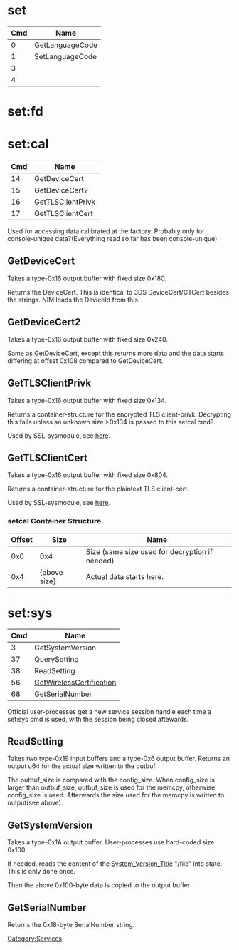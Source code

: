 # set

| Cmd | Name            |
| --- | --------------- |
| 0   | GetLanguageCode |
| 1   | SetLanguageCode |
| 3   |                 |
| 4   |                 |

# set:fd

# set:cal

| Cmd | Name              |
| --- | ----------------- |
| 14  | GetDeviceCert     |
| 15  | GetDeviceCert2    |
| 16  | GetTLSClientPrivk |
| 17  | GetTLSClientCert  |

Used for accessing data calibrated at the factory. Probably only for
console-unique data?(Everything read so far has been console-unique)

## GetDeviceCert

Takes a type-0x16 output buffer with fixed size 0x180.

Returns the DeviceCert. This is identical to 3DS DeviceCert/CTCert
besides the strings. NIM loads the DeviceId from this.

## GetDeviceCert2

Takes a type-0x16 output buffer with fixed size 0x240.

Same as GetDeviceCert, except this returns more data and the data starts
differing at offset 0x108 compared to GetDeviceCert.

## GetTLSClientPrivk

Takes a type-0x16 output buffer with fixed size 0x134.

Returns a container-structure for the encrypted TLS client-privk.
Decrypting this fails unless an unknown size \>0x134 is passed to this
setcal cmd?

Used by SSL-sysmodule, see [here](SSL%20services.md "wikilink").

## GetTLSClientCert

Takes a type-0x16 output buffer with fixed size 0x804.

Returns a container-structure for the plaintext TLS client-cert.

Used by SSL-sysmodule, see
[here](SSL%20services.md "wikilink").

### setcal Container Structure

| Offset | Size         | Name                                           |
| ------ | ------------ | ---------------------------------------------- |
| 0x0    | 0x4          | Size (same size used for decryption if needed) |
| 0x4    | {above size} | Actual data starts here.                       |

# set:sys

| Cmd | Name                                                                              |
| --- | --------------------------------------------------------------------------------- |
| 3   | GetSystemVersion                                                                  |
| 37  | QuerySetting                                                                      |
| 38  | ReadSetting                                                                       |
| 56  | [GetWirelessCertification](Flash%20Filesystem#PRODINFOF.md##PRODINFOF "wikilink") |
| 68  | GetSerialNumber                                                                   |

Official user-processes get a new service session handle each time a
set:sys cmd is used, with the session being closed aftewards.

## ReadSetting

Takes two type-0x19 input buffers and a type-0x6 output buffer. Returns
an output u64 for the actual size written to the outbuf.

The outbuf\_size is compared with the config\_size. When config\_size is
larger than outbuf\_size, outbuf\_size is used for the memcpy, otherwise
config\_size is used. Afterwards the size used for the memcpy is written
to output(see above).

## GetSystemVersion

Takes a type-0x1A output buffer. User-processes use hard-coded size
0x100.

If needed, reads the content of the
[System\_Version\_Title](System%20Version%20Title.md "wikilink") "/file"
into state. This is only done once.

Then the above 0x100-byte data is copied to the output buffer.

## GetSerialNumber

Returns the 0x18-byte SerialNumber string.

[Category:Services](Category:Services "wikilink")
